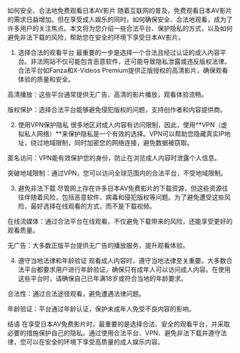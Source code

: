 如何安全、合法地免费观看日本AV影片
随着互联网的普及，免费观看日本AV影片的需求日益增加。但在享受成人娱乐的同时，如何确保安全、合法地观看，成为了许多用户的关注焦点。本文将为您介绍一些合法平台、保护隐私的方式，以及如何避免非法下载的风险，帮助您在安全的环境下享受日本AV影片。

1. 选择合法的观看平台
最重要的一步是选择一个合法且经过认证的成人内容平台。非法网站不仅可能包含恶意软件，还可能导致隐私泄露或违反版权法律。合法平台如Fanza和X-Videos Premium提供正版授权的高清影片，确保观看体验的质量和安全。

高清播放：这些平台通常提供无广告、高清的影片播放，观看体验流畅。

版权保护：选择合法平台能够避免侵犯版权的问题，支持创作者和内容提供商。

2. 使用VPN保护隐私
很多地区对成人内容有访问限制，因此，使用**VPN（虚拟私人网络）**来保护隐私是一个有效的选择。VPN可以帮助您隐藏真实IP地址，绕过地域限制，同时加密您的网络连接，避免数据被窃取。

匿名访问：VPN能有效保护您的身份，防止在浏览成人内容时泄露个人信息。

突破地域限制：通过VPN，您可以访问全球范围内的合法平台，不受地域限制。

3. 避免非法下载
尽管网上存在许多日本AV免费影片的下载资源，但这些资源往往伴随着风险，包括恶意软件、病毒和侵犯版权等问题。为了避免遭受这些风险，最好选择在线观看的方式，而不是下载视频。

在线流媒体：通过合法平台在线观看，不仅避免下载带来的风险，还能享受更好的观看质量。

无广告：大多数正版平台提供无广告的播放服务，提升观看体验。

4. 遵守当地法律和年龄验证
观看成人内容时，遵守当地法律至关重要。大多数合法平台都要求用户进行年龄验证，确保只有成年人可以访问成人内容。在使用这些平台时，请确保自己已年满18岁或符合当地的年龄要求。

合法性：通过合法途径观看，避免遭遇法律问题。

年龄验证：平台通过年龄认证，保护未成年人免受不良内容的影响。

结语
在享受日本AV免费影片时，最重要的是选择合法、安全的观看平台，并采取必要的措施保护自己的隐私。通过使用合法平台、VPN、避免非法下载并遵守法律，您可以在安全的环境下享受高质量的成人娱乐内容。
